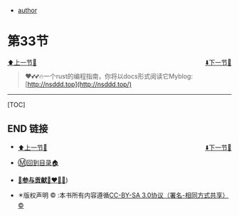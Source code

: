 + [author](https://github.com/3293172751/awesome-rust)

# 第33节

<div><a href = '32.md' style='float:left'>⬆️上一节🔗</a><a href = '34.md' style='float: right'>⬇️下一节🔗</a></div>
<br>

> ❤️💕💕🔥一个rust的编程指南，你将以docs形式阅读它Myblog:[http://nsddd.top](http://nsddd.top/)

---
[TOC]





## END 链接
<ul><li><div><a href = '32.md' style='float:left'>⬆️上一节🔗</a><a href = '34.md' style='float: right'>⬇️下一节🔗</a></div></li></ul>

+ [Ⓜ️回到目录🏠](../README.md)

+ [**🫵参与贡献💞❤️‍🔥💖**](https://nsddd.top/archives/contributors))

+ ✴️版权声明 &copy; :本书所有内容遵循[CC-BY-SA 3.0协议（署名-相同方式共享）&copy;](http://zh.wikipedia.org/wiki/Wikipedia:CC-by-sa-3.0协议文本) 

